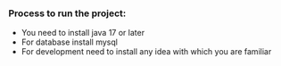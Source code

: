 ### Process to run the project:
- You need to install java 17 or later
- For database install mysql
- For development need to install any idea with which you are familiar
